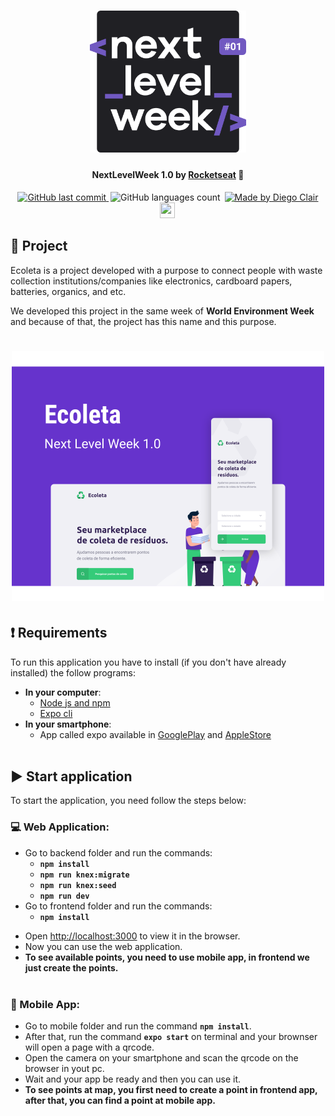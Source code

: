 <h1 align="center">
    <img alt="NextLevelWeek" title="#NextLevelWeek" src=".github/logo.svg" width="250px" />
</h1>

<h4 align="center"> 
	NextLevelWeek 1.0 by
   <a href="https://rocketseat.com.br/">Rocketseat</a> 🚀
</h4>

<p align="center">

   <a href="https://github.com/diegoclair/next-level-week/commits/master">
    <img alt="GitHub last commit" src="https://img.shields.io/github/last-commit/diegoclair/next-level-week?label=Last%20commit">
  </a>

  <img alt="GitHub languages count" src="https://img.shields.io/github/languages/count/diegoclair/next-level-week" style="margin-left:3px;">
  
  <a href="https://www.linkedin.com/in/diegoclair/">
     <img alt="Made by Diego Clair" src="https://img.shields.io/badge/Made%20by-Diego%20Clair-informational" style="margin-left:3px;">
     <img src="https://img.icons8.com/color/2x/linkedin.png" width="24px" height="25.1px" style="margin-left:-3px; margin-bottom: -2.9px">
  </a>
</p>

## 📝 Project
Ecoleta is a project developed with a purpose to connect people with waste collection institutions/companies like electronics, cardboard papers, batteries, organics, and etc.  

We developed this project in the same week of <b>World Environment Week</b> and because of that, the project has this name and this purpose.  


<h1 align="center">
    <img alt="Example" title="Example" src=".github/capa.svg" width="500px" />
</h1>

## ❗ Requirements
To run this application you have to install (if you don't have already installed) the follow programs:
* <b>In your computer</b>:
   * [Node js and npm](https://nodejs.org/en/download/)
   * [Expo cli](https://expo.io/tools#cli)
* <b>In your smartphone</b>:
   * App called expo available in [GooglePlay](https://play.google.com/store/apps/details?id=host.exp.exponent) and [AppleStore](https://apps.apple.com/br/app/expo-client/id982107779)
<br></br>
## ▶️ Start application
To start the application, you need follow the steps below:  
### 💻 Web Application:  
   * Go to backend folder and run the commands:
      - <b>```npm install```</b>
      - <b>```npm run knex:migrate```</b>
      - <b>```npm run knex:seed```</b>
      - <b>```npm run dev```</b>
   * Go to frontend folder and run the commands:
      - <b>```npm install```</b>
   - Open [http://localhost:3000](http://localhost:3000) to view it in the browser.
   - Now you can use the web application.
   - <b>To see available points, you need to use mobile app, in frontend we just create the points.</b>
<br></br>
### 📱 Mobile App:
   - Go to mobile folder and run the command <b>```npm install```</b>.
   - After that, run the command <b>```expo start```</b> on terminal and your brownser will open a page with a qrcode.
   - Open the camera on your smartphone and scan the qrcode on the browser in yout pc.
   - Wait and your app be ready and then you can use it.
   - <b>To see points at map, you first need to create a point in frontend app, after that, you can find a point at mobile app.</b>
   

